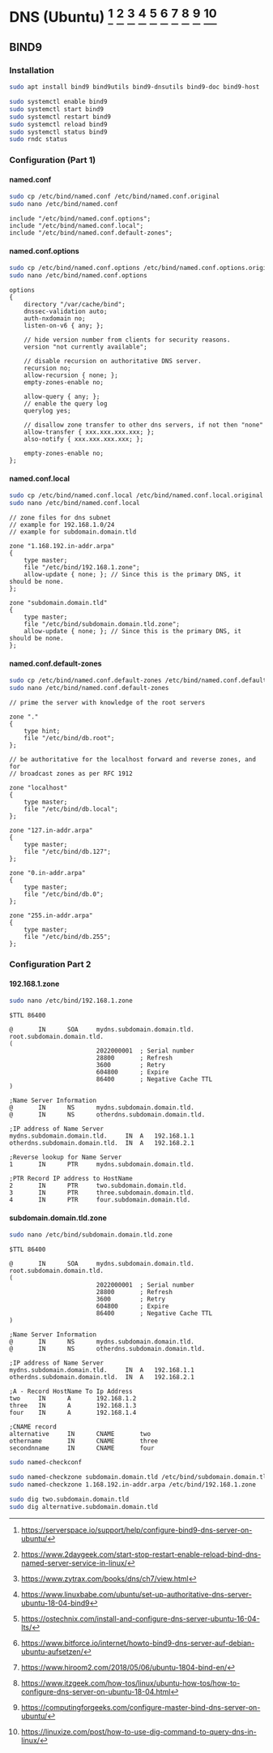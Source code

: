 # DNS (Ubuntu) [^1] [^2] [^3] [^4] [^5] [^6] [^7] [^8] [^9] [^10]

## BIND9

### Installation

```bash
sudo apt install bind9 bind9utils bind9-dnsutils bind9-doc bind9-host
```

```bash
sudo systemctl enable bind9
sudo systemctl start bind9
sudo systemctl restart bind9
sudo systemctl reload bind9
sudo systemctl status bind9
sudo rndc status
```

### Configuration (Part 1)

#### named.conf

```bash
sudo cp /etc/bind/named.conf /etc/bind/named.conf.original
sudo nano /etc/bind/named.conf
```

```
include "/etc/bind/named.conf.options";
include "/etc/bind/named.conf.local";
include "/etc/bind/named.conf.default-zones";
```

#### named.conf.options

```bash
sudo cp /etc/bind/named.conf.options /etc/bind/named.conf.options.original
sudo nano /etc/bind/named.conf.options
```

```
options
{
    directory "/var/cache/bind";
    dnssec-validation auto;
    auth-nxdomain no;
    listen-on-v6 { any; };

    // hide version number from clients for security reasons.
    version "not currently available";

    // disable recursion on authoritative DNS server.
    recursion no;
    allow-recursion { none; };
    empty-zones-enable no;

    allow-query { any; };
    // enable the query log
    querylog yes;

    // disallow zone transfer to other dns servers, if not then "none"
    allow-transfer { xxx.xxx.xxx.xxx; };
    also-notify { xxx.xxx.xxx.xxx; };

    empty-zones-enable no;
};
```

#### named.conf.local

```bash
sudo cp /etc/bind/named.conf.local /etc/bind/named.conf.local.original
sudo nano /etc/bind/named.conf.local
```

```
// zone files for dns subnet
// example for 192.168.1.0/24
// example for subdomain.domain.tld

zone "1.168.192.in-addr.arpa"
{
    type master;
    file "/etc/bind/192.168.1.zone";
    allow-update { none; }; // Since this is the primary DNS, it should be none.
};

zone "subdomain.domain.tld"
{
    type master;
    file "/etc/bind/subdomain.domain.tld.zone";
    allow-update { none; }; // Since this is the primary DNS, it should be none.
};
```

#### named.conf.default-zones

```bash
sudo cp /etc/bind/named.conf.default-zones /etc/bind/named.conf.default-zones.original
sudo nano /etc/bind/named.conf.default-zones
```

```
// prime the server with knowledge of the root servers

zone "."
{
    type hint;
    file "/etc/bind/db.root";
};

// be authoritative for the localhost forward and reverse zones, and for
// broadcast zones as per RFC 1912

zone "localhost"
{
    type master;
    file "/etc/bind/db.local";
};

zone "127.in-addr.arpa"
{
    type master;
    file "/etc/bind/db.127";
};

zone "0.in-addr.arpa"
{
    type master;
    file "/etc/bind/db.0";
};

zone "255.in-addr.arpa"
{
    type master;
    file "/etc/bind/db.255";
};
```

### Configuration Part 2

#### 192.168.1.zone

```bash
sudo nano /etc/bind/192.168.1.zone
```

```
$TTL 86400

@       IN      SOA     mydns.subdomain.domain.tld.     root.subdomain.domain.tld.
(
                        2022000001  ; Serial number
                        28800       ; Refresh
                        3600        ; Retry
                        604800      ; Expire
                        86400       ; Negative Cache TTL
)

;Name Server Information
@       IN      NS      mydns.subdomain.domain.tld.
@       IN      NS      otherdns.subdomain.domain.tld.

;IP address of Name Server
mydns.subdomain.domain.tld.     IN  A   192.168.1.1
otherdns.subdomain.domain.tld.  IN  A   192.168.2.1

;Reverse lookup for Name Server
1       IN      PTR     mydns.subdomain.domain.tld.

;PTR Record IP address to HostName
2       IN      PTR     two.subdomain.domain.tld.
3       IN      PTR     three.subdomain.domain.tld.
4       IN      PTR     four.subdomain.domain.tld.
```

#### subdomain.domain.tld.zone

```bash
sudo nano /etc/bind/subdomain.domain.tld.zone
```

```
$TTL 86400

@       IN      SOA     mydns.subdomain.domain.tld.     root.subdomain.domain.tld.
(
                        2022000001  ; Serial number
                        28800       ; Refresh
                        3600        ; Retry
                        604800      ; Expire
                        86400       ; Negative Cache TTL
)

;Name Server Information
@       IN      NS      mydns.subdomain.domain.tld.
@       IN      NS      otherdns.subdomain.domain.tld.

;IP address of Name Server
mydns.subdomain.domain.tld.     IN  A   192.168.1.1
otherdns.subdomain.domain.tld.  IN  A   192.168.2.1

;A - Record HostName To Ip Address
two     IN      A       192.168.1.2
three   IN      A       192.168.1.3
four    IN      A       192.168.1.4

;CNAME record
alternative     IN      CNAME       two
othername       IN      CNAME       three
secondnname     IN      CNAME       four
```

```bash
sudo named-checkconf

sudo named-checkzone subdomain.domain.tld /etc/bind/subdomain.domain.tld.zone
sudo named-checkzone 1.168.192.in-addr.arpa /etc/bind/192.168.1.zone

sudo dig two.subdomain.domain.tld
sudo dig alternative.subdomain.domain.tld
```

[^1]: https://serverspace.io/support/help/configure-bind9-dns-server-on-ubuntu/
[^2]: https://www.2daygeek.com/start-stop-restart-enable-reload-bind-dns-named-server-service-in-linux/
[^3]: https://www.zytrax.com/books/dns/ch7/view.html
[^4]: https://www.linuxbabe.com/ubuntu/set-up-authoritative-dns-server-ubuntu-18-04-bind9
[^5]: https://ostechnix.com/install-and-configure-dns-server-ubuntu-16-04-lts/
[^6]: https://www.bitforce.io/internet/howto-bind9-dns-server-auf-debian-ubuntu-aufsetzen/
[^7]: https://www.hiroom2.com/2018/05/06/ubuntu-1804-bind-en/
[^8]: https://www.itzgeek.com/how-tos/linux/ubuntu-how-tos/how-to-configure-dns-server-on-ubuntu-18-04.html
[^9]: https://computingforgeeks.com/configure-master-bind-dns-server-on-ubuntu/
[^10]: https://linuxize.com/post/how-to-use-dig-command-to-query-dns-in-linux/
